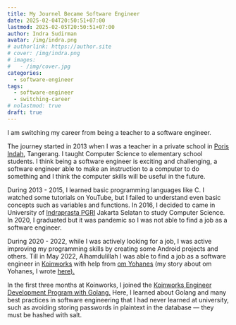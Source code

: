 ```yaml
---
title: My Journel Became Software Engineer
date: 2025-02-04T20:50:51+07:00
lastmod: 2025-02-05T20:50:51+07:00
author: Indra Sudirman
avatar: /img/indra.png
# authorlink: https://author.site
# cover: /img/indra.png
# images:
#   - /img/cover.jpg
categories:
  - software-engineer
tags:
  - software-engineer
  - switching-career
# nolastmod: true
draft: true
---
```


I am switching my career from being a teacher to a software engineer.

<!--more-->

The journey started in 2013 when I was a teacher in a private school in [Poris Indah](https://www.porisindah.sch.id/), Tangerang. I taught Computer Science to elementary school students. I think being a software engineer is exciting and challenging, a software engineer able to make an instruction to a computer to do something and I think the computer skills will be useful in the future.

During 2013 - 2015, I learned basic programming languages like C. I watched some tutorials on YouTube, but I failed to understand even basic concepts such as variables and functions. In 2016, I decided to came in University of [Indraprasta PGRI](https://unindra.ac.id/) Jakarta Selatan to study Computer Science. In 2020, I graduated but it was pandemic so I was not able to find a job as a software engineer.

During 2020 - 2022, while I was actively looking for a job, I was active improving my programming skills by creating some Android projects and others. Till in May 2022, Alhamdulillah I was able to find a job as a software engineer in
[Koinworks](https://www.koinworks.com) with help from [om Yohanes](https://www.facebook.com/yohanes) (my story about om Yohanes, I wrote [here).](/posts/om-yohanes)

In the first three months at Koinworks, I joined the [Koinworks Engineer Development Program with Golang.](https://drive.google.com/file/d/17cUk8Jkuk9Q2Wx44Jnv8KS6OBzKsxi0i/view) Here, I learned about Golang and many best practices in software engineering that I had never learned at university, such as avoiding storing passwords in plaintext in the database — they must be hashed with salt.
